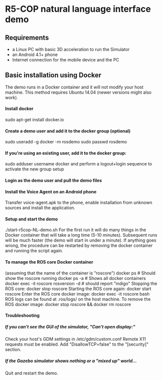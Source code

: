 # R5-COP natural language interface demo

## Requirements
- a Linux PC with basic 3D acceleration to run the Simulator
- an Android 4.1+ phone
- Internet connection for the mobile device and the PC

## Basic installation using Docker
The demo runs in a Docker container and it will not modify your host machine.
This method requires Ubuntu 14.04 (newer versions might also work).

#### Install docker
sudo apt-get install docker.io

#### Create a demo user and add it to the docker group (optional)
sudo useradd -g docker -m rosdemo
sudo passwd rosdemo

#### If you're using an existing user, add it to the docker group:
sudo adduser username docker
and perform a logout+login sequence to activate the new group setup

#### Login as the demo user and pull the demo files

#### Install the Voice Agent on an Android phone
Transfer voice-agent.apk to the phone, enable installation from unknown sources and install the application.

#### Setup and start the demo
./start-r5cop-NL-demo.sh
For the first run it will do many things in the Docker container that will take a long time (5-10 minutes).
Subsequent runs will be much faster (the demo will start in under a minute).
If anything goes wrong, the procedure can be restarted by removing the docker container and running the script again.

#### To manage the ROS core Docker container
(assuming that the name of the container is "roscore")
docker ps # Should show the roscore running
docker ps -a # Shows all docker containers
docker exec -it roscore rosversion -d # should report "indigo"
Stopping the ROS core: docker stop roscore
Starting the ROS core again: docker start roscore
Enter the ROS core docker image: docker exec -it roscore bash
ROS logs can be found at .ros/logs/ on the host machine.
To remove the ROS docker image: docker stop roscore && docker rm roscore

#### Troubleshooting

##### If you can't see the GUI of the simulator, "Can't open display:"
Check your host's GDM settings in /etc/gdm/custom.conf
Remote X11 requests must be enabled. Add "DisallowTCP=false" to the "[security]" section.

##### If the Gazebo simulator shows nothing or a "mixed up" world...
Quit and restart the demo.
